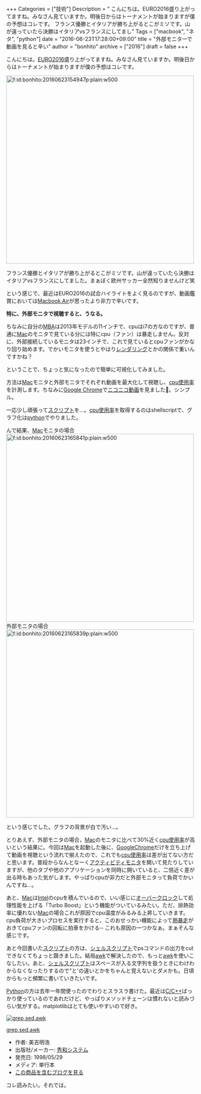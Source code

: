 +++
Categories = ["技術"]
Description = " こんにちは。EURO2016盛り上がってますね。みなさん見ていますか。明後日からはトーナメントが始まりますが僕の予想はコレです。    フランス優勝とイタリアが勝ち上がるとこがミソです。山が違っていたら決勝はイタリアvsフランスにしてまし"
Tags = ["macbook", "ネタ", "python"]
date = "2016-06-23T17:28:00+09:00"
title = "外部モニターで動画を見ると辛い"
author = "bonhito"
archive = ["2016"]
draft = false
+++

<body>
<p>こんにちは。<a href="http://jp.uefa.com/uefaeuro/season=2016/standings/index.html">EURO2016</a>盛り上がってますね。みなさん見ていますか。明後日からはトーナメントが始まりますが僕の予想はコレです。</p>

<p><span itemscope itemtype="http://schema.org/Photograph"><img src="https://cdn-ak.f.st-hatena.com/images/fotolife/b/bonhito/20160623/20160623154947.png" alt="f:id:bonhito:20160623154947p:plain:w500" title="f:id:bonhito:20160623154947p:plain:w500" class="hatena-fotolife" style="width:500px" itemprop="image"></span></p>

<p>フランス優勝とイタリアが勝ち上がるとこがミソです。山が違っていたら決勝はイタリアvsフランスにしてました。まぁぼく欧州サッカー全然知りませんけど笑</p>

<p>という感じで、最近はEURO2016の試合ハイライトをよく見るのですが、動画鑑賞においては<a class="keyword" href="http://d.hatena.ne.jp/keyword/Macbook%20Air">Macbook Air</a>が思ったより非力で辛いです。</p>

<p><b>特に、外部モニタで視聴すると、うなる。</b></p>

<p>ちなみに自分の<a class="keyword" href="http://d.hatena.ne.jp/keyword/MBA">MBA</a>は2013年モデルの11インチで、cpuはi7の方なのですが、普通に<a class="keyword" href="http://d.hatena.ne.jp/keyword/Mac">Mac</a>のモニタで見ている分には特にcpu（ファン）は暴走しません。反対に、外部接続しているモニタは23インチで、これで見ているとcpuファンがかなり回り始めます。でかいモニタを使うとやはり<a class="keyword" href="http://d.hatena.ne.jp/keyword/%A5%EC%A5%F3%A5%C0%A5%EA%A5%F3%A5%B0">レンダリング</a>とかの関係で重いんですかね？</p>

<p>ということで、ちょっと気になったので簡単に可視化してみました。</p>

<p>方法は<a class="keyword" href="http://d.hatena.ne.jp/keyword/Mac">Mac</a>モニタと外部モニタでそれぞれ動画を最大化して視聴し、<a class="keyword" href="http://d.hatena.ne.jp/keyword/cpu%BB%C8%CD%D1%CE%A8">cpu使用率</a>を計測します。ちなみに<a class="keyword" href="http://d.hatena.ne.jp/keyword/Google%20Chrome">Google Chrome</a>で<a class="keyword" href="http://d.hatena.ne.jp/keyword/%A5%CB%A5%B3%A5%CB%A5%B3%C6%B0%B2%E8">ニコニコ動画</a>を見ました🍺。シンプル。</p>

<p>一応少し頑張って<a class="keyword" href="http://d.hatena.ne.jp/keyword/%A5%B9%A5%AF%A5%EA%A5%D7%A5%C8">スクリプト</a>を…。<a class="keyword" href="http://d.hatena.ne.jp/keyword/cpu%BB%C8%CD%D1%CE%A8">cpu使用率</a>を取得するのはshellscriptで、グラフ化は<a class="keyword" href="http://d.hatena.ne.jp/keyword/python">python</a>でやりました。</p>

<script src="https://gist.github.com/piyo56/9c752c7704845a154fd4036202309464.js"></script>


<p>んで結果、<a class="keyword" href="http://d.hatena.ne.jp/keyword/Mac">Mac</a>モニタの場合
<span itemscope itemtype="http://schema.org/Photograph"><img src="https://cdn-ak.f.st-hatena.com/images/fotolife/b/bonhito/20160623/20160623165841.png" alt="f:id:bonhito:20160623165841p:plain:w500" title="f:id:bonhito:20160623165841p:plain:w500" class="hatena-fotolife" style="width:500px" itemprop="image"></span>
外部モニタの場合
<span itemscope itemtype="http://schema.org/Photograph"><img src="https://cdn-ak.f.st-hatena.com/images/fotolife/b/bonhito/20160623/20160623165839.png" alt="f:id:bonhito:20160623165839p:plain:w500" title="f:id:bonhito:20160623165839p:plain:w500" class="hatena-fotolife" style="width:500px" itemprop="image"></span></p>

<p>という感じでした。グラフの背景が白で汚い…。</p>

<p>とりあえず、外部モニタの場合，<a class="keyword" href="http://d.hatena.ne.jp/keyword/Mac">Mac</a>のモニタに比べて30%近く<a class="keyword" href="http://d.hatena.ne.jp/keyword/cpu%BB%C8%CD%D1%CE%A8">cpu使用率</a>が高いという結果に。今回は<a class="keyword" href="http://d.hatena.ne.jp/keyword/Mac">Mac</a>を起動した後に、<a class="keyword" href="http://d.hatena.ne.jp/keyword/GoogleChrome">GoogleChrome</a>だけを立ち上げて動画を視聴という流れで揃えたので、これでも<a class="keyword" href="http://d.hatena.ne.jp/keyword/cpu%BB%C8%CD%D1%CE%A8">cpu使用率</a>は差が出てない方だと思います。普段からなんとなーく<a class="keyword" href="http://d.hatena.ne.jp/keyword/%A5%A2%A5%AF%A5%C6%A5%A3%A5%D3%A5%C6%A5%A3%A5%E2%A5%CB%A5%BF">アクティビティモニタ</a>を開いて見たりしていますが、他のタブや他のアプリケーションを同時に開いていると、二倍近く差が出る時もあった気がします。やっぱりcpuが非力だと外部モニタって負荷でかいんですね…。</p>

<p>あと、<a class="keyword" href="http://d.hatena.ne.jp/keyword/Mac">Mac</a>は<a class="keyword" href="http://d.hatena.ne.jp/keyword/Intel">Intel</a>のcpuを積んでいるので、いい感じに<a class="keyword" href="http://d.hatena.ne.jp/keyword/%A5%AA%A1%BC%A5%D0%A1%BC%A5%AF%A5%ED%A5%C3%A5%AF">オーバークロック</a>して処理性能を上げる「Turbo Boost」という機能がついているみたい。ただ、排熱効率に優れない<a class="keyword" href="http://d.hatena.ne.jp/keyword/Mac">Mac</a>の場合これが原因でcpu温度がみるみる上昇していきます。cpu負荷が大きいプロセスを実行すると、このおせっかい機能によって<a class="keyword" href="http://d.hatena.ne.jp/keyword/%C7%AE%CB%BD%C1%F6">熱暴走</a>がおきてcpuファンの回転に拍車をかける─ これも原因の一つかなぁ。まぁそんな感じです。</p>

<p>あと今回書いた<a class="keyword" href="http://d.hatena.ne.jp/keyword/%A5%B9%A5%AF%A5%EA%A5%D7%A5%C8">スクリプト</a>の方は、<a class="keyword" href="http://d.hatena.ne.jp/keyword/%A5%B7%A5%A7%A5%EB%A5%B9%A5%AF%A5%EA%A5%D7%A5%C8">シェルスクリプト</a>でpsコマンドの出力をcutできなくてちょっと躓きました。結局<a class="keyword" href="http://d.hatena.ne.jp/keyword/awk">awk</a>で解決したので、もっと<a class="keyword" href="http://d.hatena.ne.jp/keyword/awk">awk</a>を使いこなしたい。あと、<a class="keyword" href="http://d.hatena.ne.jp/keyword/%A5%B7%A5%A7%A5%EB%A5%B9%A5%AF%A5%EA%A5%D7%A5%C8">シェルスクリプト</a>はスペースが入る文字列を扱うときにわけわからなくなったりするので"と'の違いとかをちゃんと覚えないとダメかも。日頃からもっと頻繁に書いていきたいです。</p>

<p><a class="keyword" href="http://d.hatena.ne.jp/keyword/Python">Python</a>の方は去年一年間使ったのでわりとスラスラ書けた。最近は<a class="keyword" href="http://d.hatena.ne.jp/keyword/C/C%2B%2B">C/C++</a>ばっかり使っているのであれだけど、やっぱりメソッドチェーンは慣れないと読みづらい気がする。matplotlibはとても使いやすいので好き。</p>

<p></p>
<div class="hatena-asin-detail">
<a href="http://www.amazon.co.jp/exec/obidos/ASIN/4879667943/hatena-blog-22/"><img src="http://ecx.images-amazon.com/images/I/21QeHe0bIqL._SL160_.jpg" class="hatena-asin-detail-image" alt="grep,sed,awk" title="grep,sed,awk"></a><div class="hatena-asin-detail-info">
<p class="hatena-asin-detail-title"><a href="http://www.amazon.co.jp/exec/obidos/ASIN/4879667943/hatena-blog-22/">grep,sed,awk</a></p>
<ul>
<li>
<span class="hatena-asin-detail-label">作者:</span> 美吉明浩</li>
<li>
<span class="hatena-asin-detail-label">出版社/メーカー:</span> <a class="keyword" href="http://d.hatena.ne.jp/keyword/%BD%A8%CF%C2%A5%B7%A5%B9%A5%C6%A5%E0">秀和システム</a>
</li>
<li>
<span class="hatena-asin-detail-label">発売日:</span> 1998/05/29</li>
<li>
<span class="hatena-asin-detail-label">メディア:</span> 単行本</li>
<li><a href="http://d.hatena.ne.jp/asin/4879667943/hatena-blog-22" target="_blank">この商品を含むブログを見る</a></li>
</ul>
</div>
<div class="hatena-asin-detail-foot"></div>
</div>

<p>コレ読みたい。それでは。</p>
</body>
